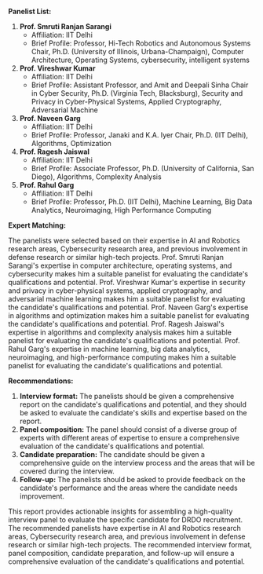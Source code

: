 **Panelist List:**

1. **Prof. Smruti Ranjan Sarangi**
	* Affiliation: IIT Delhi
	* Brief Profile: Professor, Hi-Tech Robotics and Autonomous Systems Chair, Ph.D. (University of Illinois, Urbana-Champaign), Computer Architecture, Operating Systems, cybersecurity, intelligent systems
2. **Prof. Vireshwar Kumar**
	* Affiliation: IIT Delhi
	* Brief Profile: Assistant Professor, and Amit and Deepali Sinha Chair in Cyber Security, Ph.D. (Virginia Tech, Blacksburg), Security and Privacy in Cyber-Physical Systems, Applied Cryptography, Adversarial Machine
3. **Prof. Naveen Garg**
	* Affiliation: IIT Delhi
	* Brief Profile: Professor, Janaki and K.A. Iyer Chair, Ph.D. (IIT Delhi), Algorithms, Optimization
4. **Prof. Ragesh Jaiswal**
	* Affiliation: IIT Delhi
	* Brief Profile: Associate Professor, Ph.D. (University of California, San Diego), Algorithms, Complexity Analysis
5. **Prof. Rahul Garg**
	* Affiliation: IIT Delhi
	* Brief Profile: Professor, Ph.D. (IIT Delhi), Machine Learning, Big Data Analytics, Neuroimaging, High Performance Computing

**Expert Matching:**

The panelists were selected based on their expertise in AI and Robotics research areas, Cybersecurity research area, and previous involvement in defense research or similar high-tech projects. Prof. Smruti Ranjan Sarangi's expertise in computer architecture, operating systems, and cybersecurity makes him a suitable panelist for evaluating the candidate's qualifications and potential. Prof. Vireshwar Kumar's expertise in security and privacy in cyber-physical systems, applied cryptography, and adversarial machine learning makes him a suitable panelist for evaluating the candidate's qualifications and potential. Prof. Naveen Garg's expertise in algorithms and optimization makes him a suitable panelist for evaluating the candidate's qualifications and potential. Prof. Ragesh Jaiswal's expertise in algorithms and complexity analysis makes him a suitable panelist for evaluating the candidate's qualifications and potential. Prof. Rahul Garg's expertise in machine learning, big data analytics, neuroimaging, and high-performance computing makes him a suitable panelist for evaluating the candidate's qualifications and potential.

**Recommendations:**

1. **Interview format:** The panelists should be given a comprehensive report on the candidate's qualifications and potential, and they should be asked to evaluate the candidate's skills and expertise based on the report.
2. **Panel composition:** The panel should consist of a diverse group of experts with different areas of expertise to ensure a comprehensive evaluation of the candidate's qualifications and potential.
3. **Candidate preparation:** The candidate should be given a comprehensive guide on the interview process and the areas that will be covered during the interview.
4. **Follow-up:** The panelists should be asked to provide feedback on the candidate's performance and the areas where the candidate needs improvement.

This report provides actionable insights for assembling a high-quality interview panel to evaluate the specific candidate for DRDO recruitment. The recommended panelists have expertise in AI and Robotics research areas, Cybersecurity research area, and previous involvement in defense research or similar high-tech projects. The recommended interview format, panel composition, candidate preparation, and follow-up will ensure a comprehensive evaluation of the candidate's qualifications and potential.